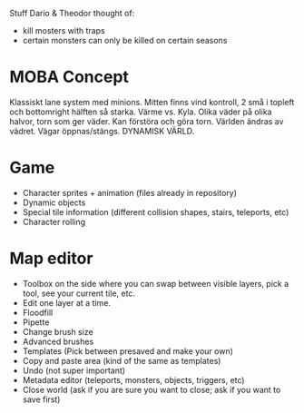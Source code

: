 ﻿Stuff Dario & Theodor thought of:

+ kill mosters with traps
+ certain monsters can only be killed on certain seasons

# MOBA Concept

Klassiskt lane system med minions. 
Mitten finns vind kontroll, 2 små i topleft och bottomright hälften så starka.
Värme vs. Kyla. Olika väder på olika halvor, torn som ger väder. Kan förstöra och göra torn.
Världen ändras av vädret. Vägar öppnas/stängs. DYNAMISK VÄRLD.

# Game

+ Character sprites + animation (files already in repository)
+ Dynamic objects
+ Special tile information (different collision shapes, stairs, teleports, etc)
+ Character rolling

# Map editor

+ Toolbox on the side where you can swap between visible layers, pick a tool, see your current tile, etc.
+ Edit one layer at a time.
+ Floodfill
+ Pipette
+ Change brush size
+ Advanced brushes
+ Templates (Pick between presaved and make your own)
+ Copy and paste area (kind of the same as templates)
+ Undo (not super important)
+ Metadata editor (teleports, monsters, objects, triggers, etc)
+ Close world (ask if you are sure you want to close; ask if you want to save first)